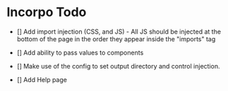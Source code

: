 # Incorpo Todo

- [] Add import injection (CSS, and JS) - All JS should be injected at the bottom of the page in the order they appear inside the "imports" tag

- [] Add ability to pass values to components

- [] Make use of the config to set output directory and control injection.

- [] Add Help page